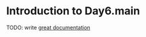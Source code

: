 # Introduction to Day6.main

TODO: write [great documentation](http://jacobian.org/writing/what-to-write/)
